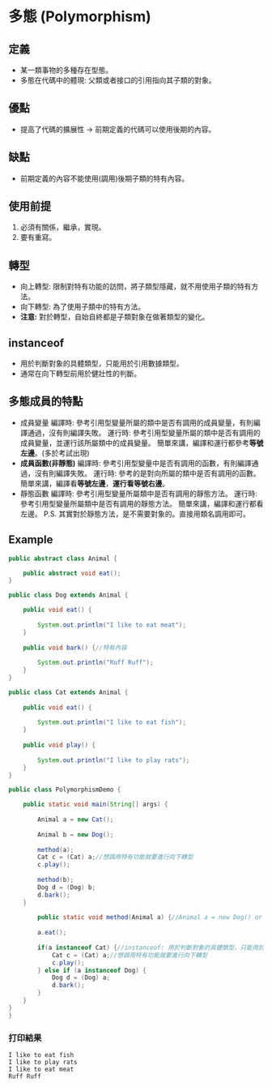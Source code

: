 # 多態 (Polymorphism)
 
## 定義
- 某一類事物的多種存在型態。
- 多態在代碼中的體現: 父類或者接口的引用指向其子類的對象。

## 優點
- 提高了代碼的擴展性 -> 前期定義的代碼可以使用後期的內容。

## 缺點
- 前期定義的內容不能使用(調用)後期子類的特有內容。

## 使用前提
1. 必須有關係，繼承，實現。
2. 要有重寫。

## 轉型
- 向上轉型: 限制對特有功能的訪問，將子類型隱藏，就不用使用子類的特有方法。
- 向下轉型: 為了使用子類中的特有方法。
- **注意:** 對於轉型，自始自終都是子類對象在做著類型的變化。

## instanceof
- 用於判斷對象的具體類型，只能用於引用數據類型。
- 通常在向下轉型前用於健壯性的判斷。

## 多態成員的特點
- 成員變量
編譯時: 參考引用型變量所屬的類中是否有調用的成員變量，有則編譯通過，沒有則編譯失敗。
運行時: 參考引用型變量所屬的類中是否有調用的成員變量，並運行該所屬類中的成員變量。
簡單來講，編譯和運行都參考**等號左邊**。(多於考試出現)
- **成員函數(非靜態)**
編譯時: 參考引用型變量中是否有調用的函數，有則編譯通過，沒有則編譯失敗。
運行時: 參考的是對向所屬的類中是否有調用的函數。
簡單來講，編譯看**等號左邊**，**運行看等號右邊**。
- 靜態函數
編譯時: 參考引用型變量所屬類中是否有調用的靜態方法。
運行時: 參考引用型變量所屬類中是否有調用的靜態方法。
簡單來講，編譯和運行都看左邊。
P.S. 其實對於靜態方法，是不需要對象的。直接用類名調用即可。

## Example
```java
public abstract class Animal {

    public abstract void eat();
}

public class Dog extends Animal {

    public void eat() {
    
        System.out.println("I like to eat meat");
    }
    
    public void bark() {//特有內容
    
        System.out.println("Ruff Ruff");
    }
}

public class Cat extends Animal {
    
    public void eat() {
    
        System.out.println("I like to eat fish");
    }
    
    public void play() {
    
        System.out.println("I like to play rats");
    }
}

public class PolymorphismDemo {

	public static void main(String[] args) {
		
		Animal a = new Cat();
		
		Animal b = new Dog();
	
		method(a);
		Cat c = (Cat) a;//想調用特有功能就要進行向下轉型
		c.play();
		
		method(b);
		Dog d = (Dog) b;
		d.bark();
	}
	
		public static void method(Animal a) {//Animal a = new Dog() or new Cat();
		
		a.eat();
		
		if(a instanceof Cat) {//instanceof: 用於判斷對象的具體類型，只能用於引用數據類型。
			Cat c = (Cat) a;//想調用特有功能就要進行向下轉型
			c.play();
		} else if (a instanceof Dog) {
			Dog d = (Dog) a;
			d.bark();
		}
	}
}
}
```
### 打印結果
```
I like to eat fish
I like to play rats
I like to eat meat
Ruff Ruff
```
